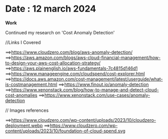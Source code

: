 # Date : 12 march 2024

**Work**

Continued my research on 'Cost Anomaly Detection' 

//Links I Covered

==>https://www.cloudzero.com/blog/aws-anomaly-detection/
==>https://aws.amazon.com/blogs/aws-cloud-financial-management/how-to-design-your-aws-cost-allocation-strategy/
==>https://aws.plainenglish.io/aws-fundamentals-7c4815d146d1
==>https://www.manageengine.com/cloudspend/cost-explorer.html
==>https://docs.aws.amazon.com/cost-management/latest/userguide/what-is-costmanagement.html
==>https://www.finout.io/anomaly-detection
==>https://www.xenonstack.com/blog/how-to-manage-and-detect-cloud-cost-anomalies
==>https://www.xenonstack.com/use-cases/anomaly-detection

// Images references

==>https://www.cloudzero.com/wp-content/uploads/2023/10/cloudzero-deployment.webp
==>https://www.cloudzero.com/wp-content/uploads/2023/10/foundation-of-cloud-spend.svg